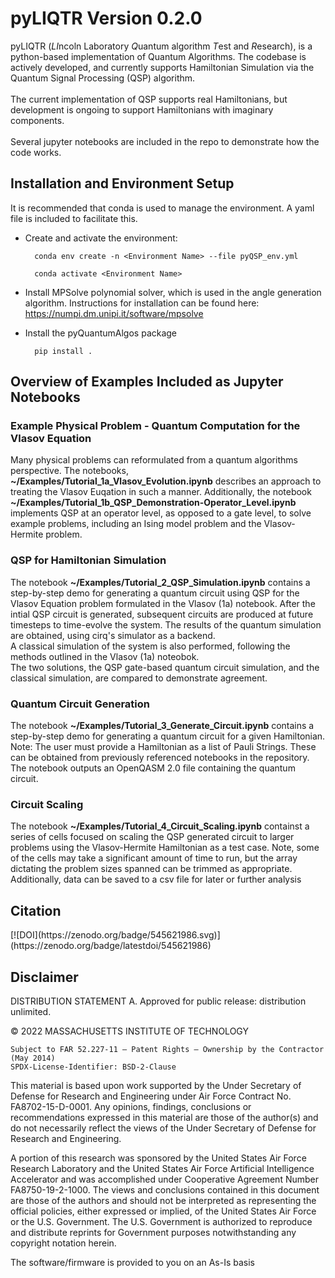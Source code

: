 <h1> pyLIQTR Version 0.2.0</h1>
pyLIQTR (<em>LI</em>ncoln Laboratory <em>Q</em>uantum algorithm <em>T</em>est and <em>R</em>esearch), is a python-based implementation of Quantum Algorithms. The codebase is actively developed, and currently supports Hamiltonian Simulation via the Quantum Signal Processing (QSP) algorithm. 
<br><br>
The current implementation of QSP supports real Hamiltonians, but development is ongoing to support Hamiltonians with imaginary components.
<br>
<br>
Several jupyter notebooks are included in the repo to demonstrate how the code works.

<h2> Installation and Environment Setup </h2>
It is recommended that conda is used to manage the environment. A yaml file is included to facilitate this.

- Create and activate the environment:

        conda env create -n <Environment Name> --file pyQSP_env.yml

        conda activate <Environment Name>
        
- Install MPSolve polynomial solver, which is used in the angle generation algorithm. Instructions for installation can be found here: https://numpi.dm.unipi.it/software/mpsolve
- Install the pyQuantumAlgos package

        pip install .

<h2> Overview of Examples Included as Jupyter Notebooks </h2>

<h3> Example Physical Problem - Quantum Computation for the Vlasov Equation </h3>
Many physical problems can reformulated from a quantum algorithms perspective. The notebooks, <b>~/Examples/Tutorial_1a_Vlasov_Evolution.ipynb</b> describes an approach to treating the Vlasov Euqation in such a manner. Additionally, the notebook <b>~/Examples/Tutorial_1b_QSP_Demonstration-Operator_Level.ipynb</b> implements QSP at an operator level, as opposed to a gate level, to solve example problems, including an Ising model problem and the Vlasov-Hermite problem.


<h3> QSP for Hamiltonian Simulation </h3>
The notebook <b>~/Examples/Tutorial_2_QSP_Simulation.ipynb</b> contains a step-by-step demo for generating a quantum circuit using QSP for the Vlasov Equation problem formulated in the Vlasov (1a) notebook. After the intial QSP circuit is generated, subsequent circuits are produced at future timesteps to time-evolve the system. The results of the quantum simulation are obtained, using cirq's simulator as a backend. 

<br>
A classical simulation of the system is also performed, following the methods outlined in the Vlasov (1a) noteobok. 

<br>
The two solutions, the QSP gate-based quantum circuit simulation, and the classical simulation, are compared to demonstrate agreement.

<h3>Quantum Circuit Generation</h3>
The notebook <b>~/Examples/Tutorial_3_Generate_Circuit.ipynb</b> contains a step-by-step demo for generating a quantum circuit for a given Hamiltonian. Note: The user must provide a Hamiltonian as a list of Pauli Strings. These can be obtained from previously referenced notebooks in the repository. 

<br>
The notebook outputs an OpenQASM 2.0 file containing the quantum circuit.

<h3> Circuit Scaling</h3>
The notebook <b>~/Examples/Tutorial_4_Circuit_Scaling.ipynb</b> containst a series of cells focused on scaling the QSP generated circuit to larger problems using the Vlasov-Hermite Hamiltonian as a test case. Note, some of the cells may take a significant amount of time to run, but the array dictating the problem sizes spanned can be trimmed as appropriate. Additionally, data can be saved to a csv file for later or further analysis

<h2> Citation </h2>
[![DOI](https://zenodo.org/badge/545621986.svg)](https://zenodo.org/badge/latestdoi/545621986)

<h2> Disclaimer </h2>

DISTRIBUTION STATEMENT A. Approved for public release: distribution unlimited.

© 2022 MASSACHUSETTS INSTITUTE OF TECHNOLOGY
    
    Subject to FAR 52.227-11 – Patent Rights – Ownership by the Contractor (May 2014)
    SPDX-License-Identifier: BSD-2-Clause
    
This material is based upon work supported by the Under Secretary of Defense for Research and Engineering under Air Force Contract No. FA8702-15-D-0001. Any opinions, findings, conclusions or recommendations expressed in this material are those of the author(s) and do not necessarily reflect the views of the Under Secretary of Defense for Research and Engineering.

A portion of this research was sponsored by the United States Air Force Research Laboratory and the United States Air Force Artificial Intelligence Accelerator and was accomplished under Cooperative Agreement Number FA8750-19-2-1000. The views and conclusions contained in this document are those of the authors and should not be interpreted as representing the official policies, either expressed or implied, of the United States Air Force or the U.S. Government. The U.S. Government is authorized to reproduce and distribute reprints for Government purposes notwithstanding any copyright notation herein.

The software/firmware is provided to you on an As-Is basis



